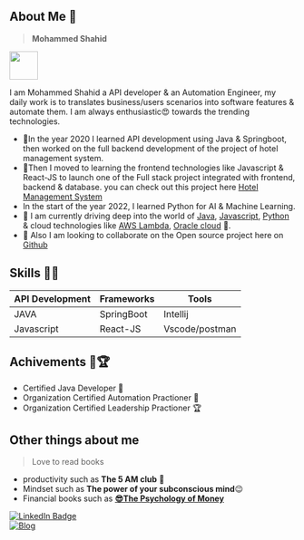 ## About Me 👋

> **Mohammed Shahid** 
 <img src=https://user-images.githubusercontent.com/55689725/182031176-d65eceb3-3da1-4a75-9b0a-fc22b9543eff.png width="50" height="50" />

I am Mohammed Shahid a API developer & an Automation Engineer, my daily work is to translates business/users scenarios into software features & automate them.
I am always enthusiastic😍 towards the trending technologies.

* 🙂In the year 2020 I learned API development using Java & Springboot, then worked on the full backend development of the project of hotel management system.
* 🤑Then I moved to learning the frontend technologies like Javascript & React-JS to launch one of the Full stack project integrated with frontend, backend & database. 
   you can check out this project here <a href="https://github.com/Ms-Shahid/Hotel-Booking-Management" target="_blank">Hotel Management System</a>
* In the start of the year 2022, I learned Python for AI & Machine Learning.
* 🌱 I am currently driving deep into the world of [Java][1], [Javascript][2], [Python][3] & cloud technologies like [AWS Lambda][4], [Oracle cloud][5] 🎢.
* 👯 Also I am looking to collaborate on the Open source project here on [Github](https://docs.github.com/en/get-started/quickstart/contributing-to-projects)

 [1]: https://www.oracle.com/in/java/                            "Java"
 [2]: https://developer.mozilla.org/en-US/docs/Web/JavaScript    "Javascript"
 [3]: https://www.python.org/                                     "Python"
 [4]: https://aws.amazon.com/                                     "AWS Lambda"
 [5]: https://www.oracle.com/in/cloud/                            "Oracle cloud"

## Skills 🎊🎉
| API Development | Frameworks | Tools
| --- | --- | --- |
| JAVA | SpringBoot | Intellij
| Javascript |  React-JS | Vscode/postman

 
## Achivements 🥈🏆
* Certified Java Developer 🏅
* Organization Certified Automation Practioner 🥇
* Organization Certified Leadership Practioner 🏆


## Other things about me
> Love to read books 
* productivity such as **The 5 AM club** 🥰
* Mindset such as **The power of your subconscious mind**😉
* Financial books such as **<a href="https://clucth.code.blog/2022/06/18/insight-summary-about-psychology-of-money/" target="_blank">😎The Psychology of Money</a>**
 
 <div id="badges">
  <a href="https://www.linkedin.com/in/mohammed-shahid-473327148/">
    <img src="https://img.shields.io/badge/LinkedIn-blue?style=for-the-badge&logo=linkedin&logoColor=white" alt="LinkedIn Badge"/>
  </a>
</div>
<a href="https://clucth.code.blog/2022/06/18/insight-summary-about-psychology-of-money/">
    <img src="https://img.shields.io/badge/clutch-blog-orange" alt="Blog"/>
</a>
